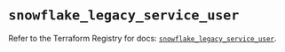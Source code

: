 # `snowflake_legacy_service_user`

Refer to the Terraform Registry for docs: [`snowflake_legacy_service_user`](https://registry.terraform.io/providers/snowflake-labs/snowflake/1.0.5/docs/resources/legacy_service_user).
